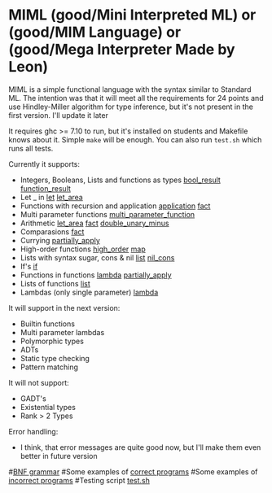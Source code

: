 # MIML (good/Mini Interpreted ML) or (good/MIM Language) or (good/Mega Interpreter Made by Leon)

MIML is a simple functional language with the syntax similar to Standard ML.
The intention was that it will meet all the requirements for 24 points and use Hindley-Miller algorithm for type inference, but it's not present in the first version. I'll update it later

It requires ghc >= 7.10 to run, but it's installed on students and Makefile knows about it.
Simple `make` will be enough.
You can also run `test.sh` which runs all tests.

Currently it supports:
* Integers, Booleans, Lists and functions as types
[bool_result](good/bool_result.miml) [function_result](good/function_result.miml)
* Let _ in [let](good/let.miml) [let_area](good/let_area.miml)
* Functions with recursion and application [application](good/application.miml) [fact](good/fact.miml)
* Multi parameter functions [multi_parameter_function](good/multi_parameter_function.miml)
* Arithmetic [let_area](good/let_area.miml) [fact](good/fact.miml) [double_unary_minus](good/double_unary_minus.miml)
* Comparasions [fact](good/fact.miml)
* Currying [partially_apply](good/partially_apply.miml)
* High-order functions [high_order](good/high_order.miml) [map](good/map.miml)
* Lists with syntax sugar, cons & nil [list](good/list.miml) [nil_cons](good/nil_cons.miml)
* If's [if](good/if.miml)
* Functions in functions [lambda](good/lambda.miml) [partially_apply](good/partially_apply.miml)
* Lists of functions [list](good/list.miml)
* Lambdas (only single parameter) [lambda](good/lambda.miml)

It will support in the next version:
* Builtin functions
* Multi parameter lambdas
* Polymorphic types
* ADTs
* Static type checking
* Pattern matching

It will not support:
* GADT's
* Existential types
* Rank > 2 Types

Error handling:
* I think, that error messages are quite good now, but I'll make them even better in future version

#[BNF grammar](MIML.cf)
#Some examples of [correct programs](good)
#Some examples of [incorrect programs](bad)
#Testing script [test.sh](test.sh)
